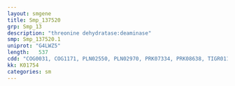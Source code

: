 ```yaml
---
layout: smgene
title: Smp_137520
grp: Smp_13
description: "threonine dehydratase:deaminase"
smp: Smp_137520.1
uniprot: "G4LWZ5"
length:   537
cdd: "COG0031, COG1171, PLN02550, PLN02970, PRK07334, PRK08638, TIGR01127, TIGR02991, cd01562, cl00342, pfam00291"
kk: K01754
categories: sm
---
```

